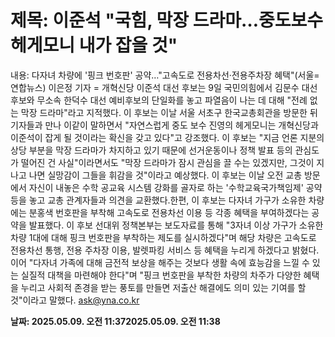 # **제목: 이준석 "국힘, 막장 드라마…중도보수 헤게모니 내가 잡을 것"**

  내용: 다자녀 차량에 '핑크 번호판' 공약…"고속도로 전용차선·전용주차장 혜택"(서울=연합뉴스) 이은정 기자 = 개혁신당 이준석 대선 후보는 9일 국민의힘에서 김문수 대선 후보와 무소속 한덕수 대선 예비후보의 단일화를 놓고 파열음이 나는 데 대해 "전례 없는 막장 드라마"라고 지적했다.    이 후보는 이날 서울 서초구 한국교총회관을 방문한 뒤 기자들과 만나 이같이 말하면서 "자연스럽게 중도 보수 진영의 헤게모니는 개혁신당과 이준석이 잡게 될 것이라는 확신을 갖고 있다"고 강조했다.    이 후보는 "지금 언론 지분의 상당 부분을 막장 드라마가 차지하고 있기 때문에 선거운동이나 정책 발표 등의 관심도가 떨어진 건 사실"이라면서도 "막장 드라마가 잠시 관심을 끌 수는 있겠지만, 그것이 지나고 나면 실망감이 그들을 휘감을 것"이라고 예상했다.    이 후보는 이날 오전 교총 방문에서 자신이 내놓은 수학 공교육 시스템 강화를 골자로 하는 '수학교육국가책임제' 공약 등을 놓고 교총 관계자들과 의견을 교환했다.한편, 이 후보는 다자녀 가구가 소유한 차량에는 분홍색 번호판을 부착해 고속도로 전용차선 이용 등 각종 혜택을 부여하겠다는 공약을 발표했다.    이 후보 선대위 정책본부는 보도자료를 통해 "3자녀 이상 가구가 소유한 차량 1대에 대해 핑크 번호판을 부착하는 제도를 실시하겠다"며 해당 차량은 고속도로 전용차선 통행, 전용 주차장 이용, 발렛파킹 서비스 등 혜택을 누리게 하겠다고 밝혔다.    이어 "다자녀 가족에 대해 금전적 보상을 해주는 것보다 생활 속에 효능감을 느낄 수 있는 실질적 대책을 마련해야 한다"며 "핑크 번호판을 부착한 차량의 차주가 다양한 혜택을 누리고 사회적 존경을 받는 풍토를 만들면 저출산 해결에도 의미 있는 기여를 할 것"이라고 말했다.    ask@yna.co.kr

  **날짜: 2025.05.09. 오전 11:372025.05.09. 오전 11:38**